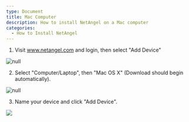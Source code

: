 ```yaml
---
type: Document
title: Mac Computer
description: How to install NetAngel on a Mac computer
categories:
  - How to Install NetAngel
---
```

1. Visit www.netangel.com and login, then select "Add Device"

![null](/help/img/uploads/add-device.png)

2. Select "Computer/Laptop", then "Mac OS X" (Download should begin automatically).

![null](/help/img/uploads/windows.png)

3. Name your device and click "Add Device".

![](/help/img/uploads/asefv.png)
